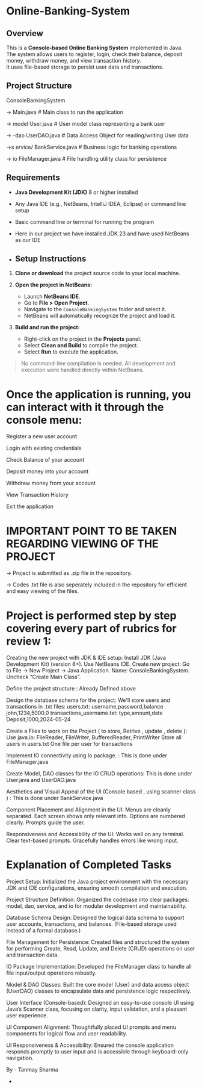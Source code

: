 # Online-Banking-System

## Overview

This is a **Console-based Online Banking System** implemented in Java.  
The system allows users to register, login, check their balance, deposit money, withdraw money, and view transaction history.  
It uses file-based storage to persist user data and transactions.

## Project Structure

ConsoleBankingSystem

-> Main.java # Main class to run the application

 -> model
  User.java # User model class representing a bank user

 -> -dao
   UserDAO.java # Data Access Object for reading/writing User data

 ->s ervice/
   BankService.java # Business logic for banking operations

 -> io
    FileManager.java # File handling utility class for persistence

## Requirements

- **Java Development Kit (JDK)** 8 or higher installed  
- Any Java IDE (e.g., NetBeans, IntelliJ IDEA, Eclipse) or command line setup  
- Basic command line or terminal for running the program

- Here in our project we have installed JDK 23 and have used NetBeans as our IDE

- ## Setup Instructions

1. **Clone or download** the project source code to your local machine.

2. **Open the project in NetBeans:**

   - Launch **NetBeans IDE**.
   - Go to **File > Open Project**.
   - Navigate to the `ConsoleBankingSystem` folder and select it.
   - NetBeans will automatically recognize the project and load it.

3. **Build and run the project:**

   - Right-click on the project in the **Projects** panel.
   - Select **Clean and Build** to compile the project.
   - Select **Run** to execute the application.

>  No command-line compilation is needed. All development and execution were handled directly within NetBeans.

# Once the application is running, you can interact with it through the console menu:

Register a new user account

Login with existing credentials

Check Balance of your account

Deposit money into your account

Withdraw money from your account

View Transaction History

Exit the application

# IMPORTANT POINT TO BE TAKEN REGARDING VIEWING OF THE PROJECT 

-> Project is submitted as .zip file in the repository.

-> Codes  .txt file is also seperately included in the repository for efficient and easy viewing of the files.

# Project is performed step by step covering every part of rubrics for review 1:

Creating the new project with JDK & IDE setup:
Install JDK (Java Development Kit) (version 8+).
Use NetBeans IDE.
Create new project:
Go to File → New Project → Java Application.
Name: ConsoleBankingSystem.
Uncheck “Create Main Class”.

Define the project structure : Already Defined above 

Design the database schema for the project:
We'll store users and transactions in .txt files:
users.txt:
username,password,balance
john,1234,5000.0
transactions_username.txt:
type,amount,date
Deposit,1000,2024-05-24

Create a Files to work on the Project ( to store, Retrive , update , delete ):
Use java.io:
FileReader, FileWriter, BufferedReader, PrintWriter
Store all users in users.txt
One file per user for transactions

Implement IO connectivity using Io package. :
This is done under FileManager.java

Create Model, DAO classes for the IO CRUD operations:
This is done under User.java and UserDAO.java

Aesthetics and Visual Appeal of the UI (Console based , using scanner class ) :
This is done under BankService.java

Component Placement and Alignment in the UI:
Menus are cleanly separated.
Each screen shows only relevant info.
Options are numbered clearly.
Prompts guide the user.

Responsiveness and Accessibility of the UI:
Works well on any terminal.
Clear text-based prompts.
Gracefully handles errors like wrong input.


# Explanation of Completed Tasks

Project Setup:
Initialized the Java project environment with the necessary JDK and IDE configurations, ensuring smooth compilation and execution.

Project Structure Definition:
Organized the codebase into clear packages: model, dao, service, and io for modular development and maintainability.

Database Schema Design:
Designed the logical data schema to support user accounts, transactions, and balances. (File-based storage used instead of a formal database.)

File Management for Persistence:
Created files and structured the system for performing Create, Read, Update, and Delete (CRUD) operations on user and transaction data.

IO Package Implementation:
Developed the FileManager class to handle all file input/output operations robustly.

Model & DAO Classes:
Built the core model (User) and data access object (UserDAO) classes to encapsulate data and persistence logic respectively.

User Interface (Console-based):
Designed an easy-to-use console UI using Java’s Scanner class, focusing on clarity, input validation, and a pleasant user experience.

UI Component Alignment:
Thoughtfully placed UI prompts and menu components for logical flow and user readability.

UI Responsiveness & Accessibility:
Ensured the console application responds promptly to user input and is accessible through keyboard-only navigation.


By -
Tanmay Sharma






- 



